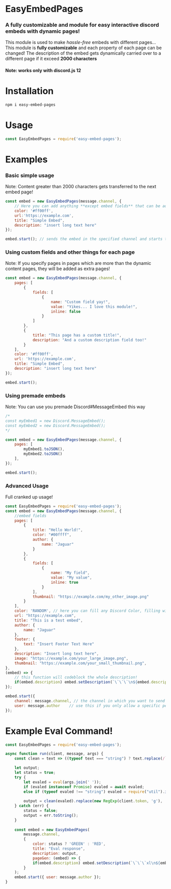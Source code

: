 # EasyEmbedPages
### A fully customizable and module for easy interactive discord embeds with dynamic pages!

This module is used to make *hassle-free* embeds with different pages... This module is **fully customizable** and each property of each page can be changed!
The description of the embed gets dynamically carried over to a different page if it exceed **2000 characters**

#### Note: works only with discord.js 12

# Installation
```bash
npm i easy-embed-pages
```
# Usage
```js
const EasyEmbedPages = require('easy-embed-pages');
```
# Examples
### Basic simple usage
Note: Content greater than 2000 characters gets transferred to the next embed page!
```js
const embed = new EasyEmbedPages(message.channel, {
    // Here you can add anything **except embed fields** that can be added in a regular discord embed in json format
    color: '#ff00ff',
    url:'https://example.com',
    title: "Simple Embed",
    description: "insert long text here"
});

embed.start(); // sends the embed in the specified channel and starts the interactive process
```

### Using custom fields and other things for each page
Note: If you specify pages in pages which are more than the dynamic content pages, they will be added as extra pages!
```js
const embed = new EasyEmbedPages(message.channel, {
    pages: [
        {
            fields: [
                {
                    name: "Custom field yay!",
                    value: "Yikes... I love this module!",
                    inline: false
                }
            ]
        },
        {
            title: "This page has a custom title!",
            description: "And a custom description field too!"
        }
    ],
    color: '#ff00ff',
    url: 'https://example.com',
    title: "Simple Embed",
    description: "insert long text here"
});

embed.start();
```
### Using premade embeds
Note: You can use you premade Discord#MessageEmbed this way
```js
/*
const myEmbed1 = new Discord.MessageEmbed();
const myEmbed2 = new Discord.MessageEmbed();
*/

const embed = new EasyEmbedPages(message.channel, {
    pages: [
        myEmbed1.toJSON(),
        myEmbed2.toJSON()
    ],
});

embed.start();
```

### Advanced Usage
Full cranked up usage!
```js
const EasyEmbedPages = require('easy-embed-pages');
const embed = new EasyEmbedPages(message.channel, {
    //embed fields
    pages: [
        {
            title: "Hello World!",
            color: "#00ffff",
            author: {
                name: "Jaguar"
            }
        },
        {
            fields: [
                {
                    name: "My field",
                    value: "My value",
                    inline: true
                }
            ],
            thumbnail: "https://example.com/my_other_image.png"
        }
    ],
    color: 'RANDOM', // here you can fill any Discord Color, filling with RANDOM will give each page a random color
    url: "https://example.com",
    title: "This is a test embed",
    author: {
        name: "Jaguar"
    },
    footer: {
        text: "Insert Footer Text Here"
    },
    description: "Insert long text here",
    image: "https://example.com/your_large_image.png",
    thumbnail: "https://example.com/your_small_thumbnail.png",
},
(embed) => {
    // this function will codeblock the whole description!
    if(embed.description) embed.setDescription(`\`\`\`\n${embed.description}\n\`\`\``)
});

embed.start({
    channel: message.channel, // the channel in which you want to send the embed, optional
    user: message.author    // use this if you only allow a specific person to control the reactions, optional
});
```

# Example Eval Command!

```js
const EasyEmbedPages = require('easy-embed-pages');

async function run(client, message, args) {
    const clean = text => ((typeof text === "string") ? text.replace(/`/g, "`" + String.fromCharCode(8203)).replace(/@/g, "@" + String.fromCharCode(8203)) : text);

    let output;
    let status = true;
    try {
        let evaled = eval(args.join(' '));
        if (evaled instanceof Promise) evaled = await evaled;
        else if (typeof evaled !== "string") evaled = require("util").inspect(evaled);
        
        output = clean(evaled).replace(new RegExp(client.token, 'g'), '[TOKEN REMOVED]');
    } catch (err) {
        status = false;
        output = err.toString();
    }
    
    const embed = new EasyEmbedPages(
        message.channel,
        {   
            color: status ? 'GREEN' : 'RED',
            title: "Eval response",
            description: output,
            pageGen: (embed) => {
            if(embed.description) embed.setDescription(`\`\`\`xl\n${embed.description}\n\`\`\``)
        }
    );
    embed.start({ user: message.author });
}
```
